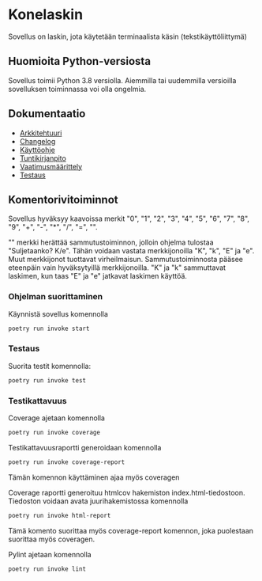 # Konelaskin

Sovellus on laskin, jota käytetään terminaalista käsin (tekstikäyttöliittymä)

## Huomioita Python-versiosta

Sovellus toimii Python 3.8 versiolla. Aiemmilla tai uudemmilla versioilla sovelluksen toiminnassa voi olla ongelmia.

## Dokumentaatio

- [Arkkitehtuuri](https://github.com/teemupennanen1/ot-harjoitustyo/blob/main/dokumentaatio/arkkitehtuurikuvaus.md)
- [Changelog](https://github.com/teemupennanen1/ot-harjoitustyo/blob/main/dokumentaatio/changelog.md)
- [Käyttöohje](https://github.com/teemupennanen1/ot-harjoitustyo/blob/main/dokumentaatio/kayttoohje.md)
- [Tuntikirjanpito](https://github.com/teemupennanen1/ot-harjoitustyo/blob/main/dokumentaatio/tuntikirjanpito.md)
- [Vaatimusmäärittely](https://github.com/teemupennanen1/ot-harjoitustyo/blob/main/dokumentaatio/vaatimusmaarittely.md)
- [Testaus](https://github.com/teemupennanen1/ot-harjoitustyo/blob/main/dokumentaatio/testaus.md)
  

## Komentorivitoiminnot

Sovellus hyväksyy kaavoissa merkit "0", "1", "2", "3", "4", "5", "6", "7", "8", "9", "+", "-", "*", "/", "=", "". 

"" merkki herättää sammutustoiminnon, jolloin ohjelma tulostaa "Suljetaanko? K/e". Tähän voidaan vastata merkkijonoilla "K", "k", "E" ja "e". Muut merkkijonot tuottavat virheilmaisun. Sammutustoiminnosta pääsee eteenpäin vain hyväksytyillä merkkijonoilla. "K" ja "k" sammuttavat laskimen, kun taas "E" ja "e" jatkavat laskimen käyttöä.

### Ohjelman suorittaminen

Käynnistä sovellus komennolla
```bash
poetry run invoke start
```
### Testaus

Suorita testit komennolla:
```bash
poetry run invoke test
```
### Testikattavuus

Coverage ajetaan komennolla 
```bash
poetry run invoke coverage
```

Testikattavuusraportti generoidaan komennolla
```bash
poetry run invoke coverage-report
```
Tämän komennon käyttäminen ajaa myös coveragen

Coverage raportti generoituu htmlcov hakemiston index.html-tiedostoon. Tiedoston voidaan avata juurihakemistossa komennolla 
```bash
poetry run invoke html-report
```
Tämä komento suorittaa myös coverage-report komennon, joka puolestaan suorittaa myös coveragen. 

Pylint ajetaan komennolla
```bash
poetry run invoke lint
```
